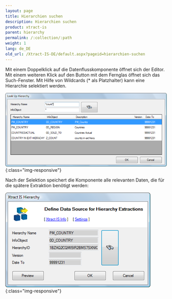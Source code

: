 ```yaml
---
layout: page
title: Hierarchien suchen
description: Hierarchien suchen
product: xtract-is
parent: hierarchy
permalink: /:collection/:path
weight: 1
lang: de_DE
old_url: /Xtract-IS-DE/default.aspx?pageid=hierarchien-suchen
---
```


Mit einem Doppelklick auf die Datenflusskomponente öffnet sich der Editor. Mit einem weiteren Klick auf den Button mit dem Fernglas öffnet sich das Such-Fenster. Mit Hilfe von Wildcards (* als Platzhalter) kann eine Hierarchie selektiert werden.

![Hierarchy-Search-01](/img/content/Hierarchy-Search-01.png){:class="img-responsive"} 


Nach der Selektion speichert die Komponente alle relevanten Daten, die für die spätere Extraktion benötigt werden:

![Hierarchy-Search-02](/img/content/Hierarchy-Search-02.png){:class="img-responsive"}